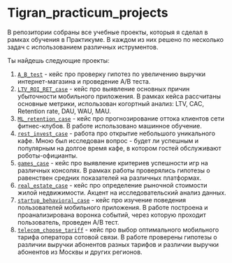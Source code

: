 # Tigran_practicum_projects
В репозитории собраны все учебные проекты, которыя я сделал в рамках обучения в Практикуме.  В каждом из них решено по несколько задач с использованием различных иструментов. 

Ты найдешь следующие проекты:

1. [`A_B_test`](https://github.com/SanosianTigran/Tigran_practicum_projects/tree/main/A_B_test) - кейс про проверку гипотез по увеличению выручки интернет-магазина и проведение A/B теста.
2. [`LTV_ROI_RET_case`](https://github.com/SanosianTigran/Tigran_practicum_projects/tree/main/LTV_ROI_RET_case) - кейс про выявление основных причин убыточности мобильного приложения. В рамках кейса рассчитаны основные метрики, использован когортный анализ: LTV, CAC, Retention rate, DAU, WAU, MAU.
3. [`ML_retention_case`](https://github.com/SanosianTigran/Tigran_practicum_projects/tree/main/ML_retention_case) - кейс про прогнозирование оттока клиентов сети фитнес-клубов. В работе использовано машинное обучение.
4. [`rest_invest_case`](https://github.com/SanosianTigran/Tigran_practicum_projects/tree/main/Rest_invest_case) - работа про открытие небольшого уникального кафе. Мною был исследован вопрос - будет ли успешным и популярным на долгое время кафе, в котором гостей обслуживают роботы-официанты.
5. [`games_case`](https://github.com/SanosianTigran/Tigran_practicum_projects/tree/main/games_case) - кейс про выявление критериев успешности игр на различных консолях. В рамках работы проверялись гипотезы о равенствен средних показателей на различных платформах.
6. [`real_estate_case`](https://github.com/SanosianTigran/Tigran_practicum_projects/tree/main/real_estate_case) - кейс про определение рыночной стоимости жилой недвижимости. Акцент на исследовательский анализ данных.
7. [`startup_behavioral_case`](https://github.com/SanosianTigran/Tigran_practicum_projects/tree/main/startup%20_behavioral_case) - кейс про изучение поведения пользователей мобильного приложения. В работе построена и проанализирована воронка событий, через которую проходит пользователь, проведен A/B тест.
8. [`telecom_choose_tariff`](https://github.com/SanosianTigran/Tigran_practicum_projects/tree/main/telecom_choose_tariff) - кейс про выбор оптимального мобильного тарифа оператора сотовой связи. В работе проверены гипотезы о различии выручки абонентов разных тарифов и различии выручки абонентов из Москвы и других регионов.



